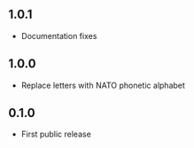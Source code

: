 1.0.1
-----
* Documentation fixes

1.0.0
-----
* Replace letters with NATO phonetic alphabet

0.1.0
-----
* First public release
